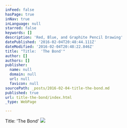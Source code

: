 ```yaml
---
inFeed: false
hasPage: true
inNav: true
inLanguage: null
starred: false
keywords: []
description: 'Red, Blue, and Graphite Pencil Drawing'
datePublished: '2016-02-04T20:48:44.111Z'
dateModified: '2016-02-04T20:48:22.846Z'
title: "Title:  'The Bond'"
author: []
authors: []
publisher:
  name: null
  domain: null
  url: null
  favicon: null
sourcePath: _posts/2016-02-04-title-the-bond.md
published: true
url: title-the-bond/index.html
_type: WebPage

---
```

Title:  'The Bond'
![](https://the-grid-user-content.s3-us-west-2.amazonaws.com/cb74abe9-149b-4ed8-bd3e-6145cac61a51.jpg)